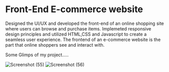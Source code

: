 # Front-End E-commerce website
 Designed the UI/UX and developed the front-end of an online shopping site where users can browse and purchase items. Implemeted responsive design principles and utilized HTML,CSS and Javascript to create a seamless user experience. The frontend of an e-commerce website is the part that online shoppers see and interact with.
 
 Some Glimps of my project.....

![Screenshot (55)](https://user-images.githubusercontent.com/97012916/214371753-7a545a17-7880-46e6-8f4c-14c5225f9e8c.png)
![Screenshot (56)](https://user-images.githubusercontent.com/97012916/214371775-ba993492-605e-4e48-a6ad-e2726e54babc.png)

